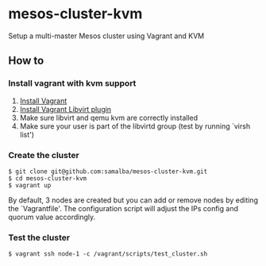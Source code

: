 # mesos-cluster-kvm
Setup a multi-master Mesos cluster using Vagrant and KVM

## How to

### Install vagrant with kvm support

1. [Install Vagrant](https://www.vagrantup.com/downloads.html)
2. [Install Vagrant Libvirt plugin](https://github.com/pradels/vagrant-libvirt)
3. Make sure libvirt and qemu kvm are correctly installed
4. Make sure your user is part of the libvirtd group (test by running `virsh list')

### Create the cluster

```
$ git clone git@github.com:samalba/mesos-cluster-kvm.git
$ cd mesos-cluster-kvm
$ vagrant up
```

By default, 3 nodes are created but you can add or remove nodes by editing the `Vagrantfile'.
The configuration script will adjust the IPs config and quorum value accordingly.

### Test the cluster

```
$ vagrant ssh node-1 -c /vagrant/scripts/test_cluster.sh
```
